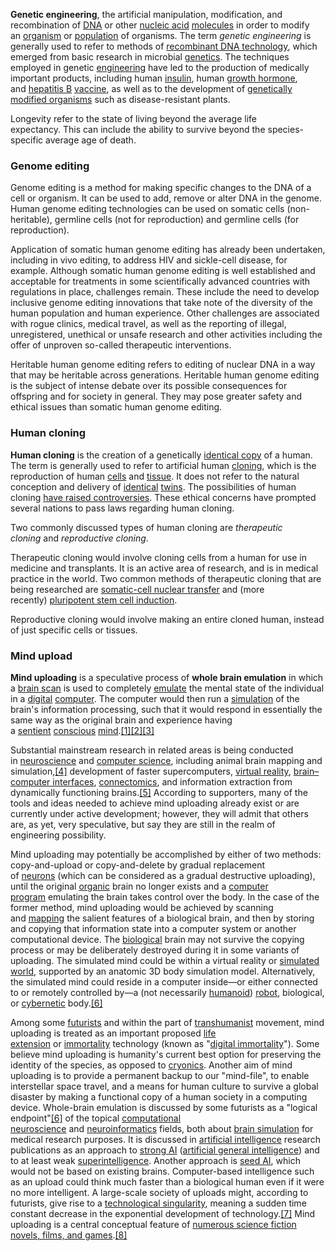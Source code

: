 **Genetic engineering**, the artificial manipulation, modification, and recombination of [DNA](https://www.britannica.com/science/DNA) or other [nucleic acid](https://www.britannica.com/science/nucleic-acid) [molecules](https://www.britannica.com/science/molecule) in order to modify an [organism](https://www.britannica.com/science/multicellular-organism) or [population](https://www.britannica.com/science/population-biology-and-anthropology) of organisms. The term _genetic engineering_ is generally used to refer to methods of [recombinant DNA technology](https://www.britannica.com/science/recombinant-DNA-technology), which emerged from basic research in microbial [genetics](https://www.britannica.com/science/genetics). The techniques employed in genetic [engineering](https://www.britannica.com/technology/engineering) have led to the production of medically important products, including human [insulin](https://www.britannica.com/science/insulin), human [growth hormone](https://www.britannica.com/science/growth-hormone), and [hepatitis B](https://www.britannica.com/science/hepatitis-B) [vaccine](https://www.britannica.com/science/vaccine), as well as to the development of [genetically modified organisms](https://www.britannica.com/science/genetically-modified-organism) such as disease-resistant plants.

Longevity refer to the state of living beyond the average life expectancy. This can include the ability to survive beyond the species-specific average age of death.

### Genome editing

Genome editing is a method for making specific changes to the DNA of a cell or organism. It can be used to add, remove or alter DNA in the genome. Human genome editing technologies can be used on somatic cells (non-heritable), germline cells (not for reproduction) and germline cells (for reproduction).  

Application of somatic human genome editing has already been undertaken, including in vivo editing, to address HIV and sickle-cell disease, for example. Although somatic human genome editing is well established and acceptable for treatments in some scientifically advanced countries with regulations in place, challenges remain. These include the need to develop inclusive genome editing innovations that take note of the diversity of the human population and human experience. Other challenges are associated with rogue clinics, medical travel, as well as the reporting of illegal, unregistered, unethical or unsafe research and other activities including the offer of unproven so-called therapeutic interventions.  

Heritable human genome editing refers to editing of nuclear DNA in a way that may be heritable across generations. Heritable human genome editing is the subject of intense debate over its possible consequences for offspring and for society in general. They may pose greater safety and ethical issues than somatic human genome editing.

### Human cloning

**Human cloning** is the creation of a genetically [identical copy](https://en.wikipedia.org/wiki/Cloning "Cloning") of a human. The term is generally used to refer to artificial human [cloning](https://en.wikipedia.org/wiki/Cloning "Cloning"), which is the reproduction of human [cells](https://en.wikipedia.org/wiki/Cell_(biology) "Cell (biology)") and [tissue](https://en.wikipedia.org/wiki/Tissue_(biology) "Tissue (biology)"). It does not refer to the natural conception and delivery of [identical](https://en.wikipedia.org/wiki/Monozygotic "Monozygotic") [twins](https://en.wikipedia.org/wiki/Multiple_birth "Multiple birth"). The possibilities of human cloning [have raised controversies](https://en.wikipedia.org/wiki/Ethics_of_cloning "Ethics of cloning"). These ethical concerns have prompted several nations to pass laws regarding human cloning.

Two commonly discussed types of human cloning are _therapeutic cloning_ and _reproductive cloning_.

Therapeutic cloning would involve cloning cells from a human for use in medicine and transplants. It is an active area of research, and is in medical practice in the world. Two common methods of therapeutic cloning that are being researched are [somatic-cell nuclear transfer](https://en.wikipedia.org/wiki/Somatic-cell_nuclear_transfer "Somatic-cell nuclear transfer") and (more recently) [pluripotent stem cell induction](https://en.wikipedia.org/wiki/Induced_pluripotent_stem_cell "Induced pluripotent stem cell").

Reproductive cloning would involve making an entire cloned human, instead of just specific cells or tissues.

### Mind upload
**Mind uploading** is a speculative process of **whole brain emulation** in which a [brain scan](https://en.wikipedia.org/wiki/Brain_scanning "Brain scanning") is used to completely [emulate](https://en.wikipedia.org/wiki/Emulator "Emulator") the mental state of the individual in a [digital](https://en.wikipedia.org/wiki/Digital_data "Digital data") [computer](https://en.wikipedia.org/wiki/Computer "Computer"). The computer would then run a [simulation](https://en.wikipedia.org/wiki/Computer_simulation "Computer simulation") of the brain's information processing, such that it would respond in essentially the same way as the original brain and experience having a [sentient](https://en.wikipedia.org/wiki/Sentient "Sentient") [conscious](https://en.wikipedia.org/wiki/Conscious "Conscious") [mind](https://en.wikipedia.org/wiki/Mind "Mind").[[1]](https://en.wikipedia.org/wiki/Mind_uploading#cite_note-sim.me.uk-1)[[2]](https://en.wikipedia.org/wiki/Mind_uploading#cite_note-2)[[3]](https://en.wikipedia.org/wiki/Mind_uploading#cite_note-kajsotala.fi-3)

Substantial mainstream research in related areas is being conducted in [neuroscience](https://en.wikipedia.org/wiki/Neuroscience "Neuroscience") and [computer science](https://en.wikipedia.org/wiki/Computer_science "Computer science"), including animal brain mapping and simulation,[[4]](https://en.wikipedia.org/wiki/Mind_uploading#cite_note-ReferenceA-4) development of faster supercomputers, [virtual reality](https://en.wikipedia.org/wiki/Virtual_reality "Virtual reality"), [brain–computer interfaces](https://en.wikipedia.org/wiki/Brain%E2%80%93computer_interface "Brain–computer interface"), [connectomics](https://en.wikipedia.org/wiki/Connectomics "Connectomics"), and information extraction from dynamically functioning brains.[[5]](https://en.wikipedia.org/wiki/Mind_uploading#cite_note-5) According to supporters, many of the tools and ideas needed to achieve mind uploading already exist or are currently under active development; however, they will admit that others are, as yet, very speculative, but say they are still in the realm of engineering possibility.

Mind uploading may potentially be accomplished by either of two methods: copy-and-upload or copy-and-delete by gradual replacement of [neurons](https://en.wikipedia.org/wiki/Neurons "Neurons") (which can be considered as a gradual destructive uploading), until the original [organic](https://en.wikipedia.org/wiki/Organic_matter "Organic matter") brain no longer exists and a [computer program](https://en.wikipedia.org/wiki/Computer_program "Computer program") emulating the brain takes control over the body. In the case of the former method, mind uploading would be achieved by scanning and [mapping](https://en.wikipedia.org/wiki/Brain_mapping "Brain mapping") the salient features of a biological brain, and then by storing and copying that information state into a computer system or another computational device. The [biological](https://en.wikipedia.org/wiki/Biological "Biological") brain may not survive the copying process or may be deliberately destroyed during it in some variants of uploading. The simulated mind could be within a virtual reality or [simulated world](https://en.wikipedia.org/wiki/Simulated_reality "Simulated reality"), supported by an anatomic 3D body simulation model. Alternatively, the simulated mind could reside in a computer inside—or either connected to or remotely controlled by—a (not necessarily [humanoid](https://en.wikipedia.org/wiki/Humanoid "Humanoid")) [robot](https://en.wikipedia.org/wiki/Robot "Robot"), biological, or [cybernetic](https://en.wikipedia.org/wiki/Cyborg "Cyborg") body.[[6]](https://en.wikipedia.org/wiki/Mind_uploading#cite_note-Roadmap-6)

Among some [futurists](https://en.wikipedia.org/wiki/Futurist "Futurist") and within the part of [transhumanist](https://en.wikipedia.org/wiki/Transhumanism "Transhumanism") movement, mind uploading is treated as an important proposed [life extension](https://en.wikipedia.org/wiki/Life_extension "Life extension") or [immortality](https://en.wikipedia.org/wiki/Immortality "Immortality") technology (known as "[digital immortality](https://en.wikipedia.org/wiki/Digital_immortality "Digital immortality")"). Some believe mind uploading is humanity's current best option for preserving the identity of the species, as opposed to [cryonics](https://en.wikipedia.org/wiki/Cryonics "Cryonics"). Another aim of mind uploading is to provide a permanent backup to our "mind-file", to enable interstellar space travel, and a means for human culture to survive a global disaster by making a functional copy of a human society in a computing device. Whole-brain emulation is discussed by some futurists as a "logical endpoint"[[6]](https://en.wikipedia.org/wiki/Mind_uploading#cite_note-Roadmap-6) of the topical [computational neuroscience](https://en.wikipedia.org/wiki/Computational_neuroscience "Computational neuroscience") and [neuroinformatics](https://en.wikipedia.org/wiki/Neuroinformatics "Neuroinformatics") fields, both about [brain simulation](https://en.wikipedia.org/wiki/Brain_simulation "Brain simulation") for medical research purposes. It is discussed in [artificial intelligence](https://en.wikipedia.org/wiki/Artificial_intelligence "Artificial intelligence") research publications as an approach to [strong AI](https://en.wikipedia.org/wiki/Computational_theory_of_mind "Computational theory of mind") ([artificial general intelligence](https://en.wikipedia.org/wiki/Artificial_general_intelligence "Artificial general intelligence")) and to at least weak [superintelligence](https://en.wikipedia.org/wiki/Superintelligence "Superintelligence"). Another approach is [seed AI](https://en.wikipedia.org/wiki/Seed_AI "Seed AI"), which would not be based on existing brains. Computer-based intelligence such as an upload could think much faster than a biological human even if it were no more intelligent. A large-scale society of uploads might, according to futurists, give rise to a [technological singularity](https://en.wikipedia.org/wiki/Technological_singularity "Technological singularity"), meaning a sudden time constant decrease in the exponential development of technology.[[7]](https://en.wikipedia.org/wiki/Mind_uploading#cite_note-7) Mind uploading is a central conceptual feature of [numerous science fiction novels, films, and games](https://en.wikipedia.org/wiki/Mind_uploading_in_fiction "Mind uploading in fiction").[[8]](https://en.wikipedia.org/wiki/Mind_uploading#cite_note-8)



